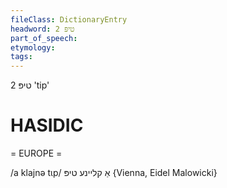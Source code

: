 ```yaml
---
fileClass: DictionaryEntry
headword: טיפּ 2
part_of_speech: 
etymology: 
tags: 
---
```

טיפּ 2
'tip'

HASIDIC
=======
= EUROPE = 

/a klajnə tɩp/ אַ קליינע טיפּ {Vienna, Eidel Malowicki}